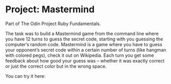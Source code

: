# Project: Mastermind
Part of The Odin Project Ruby Fundamentals.

The task was to build a Mastermind game from the command line where you have 12 turns to guess the secret code, starting with you guessing the computer’s random code.
Mastermind is a game where you have to guess your opponent’s secret code within a certain number of turns (like hangman with colored pegs), check it out on Wikipedia. 
Each turn you get some feedback about how good your guess was – whether it was exactly correct or just the correct color but in the wrong space.

You can try it here: 
